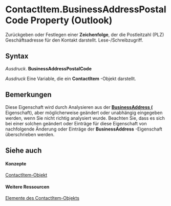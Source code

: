 
# ContactItem.BusinessAddressPostalCode Property (Outlook)

Zurückgeben oder Festlegen einer  **Zeichenfolge**, der die Postleitzahl (PLZ) Geschäftsadresse für den Kontakt darstellt. Lese-/Schreibzugriff.


## Syntax

 _Ausdruck_. **BusinessAddressPostalCode**

 _Ausdruck_ Eine Variable, die ein **ContactItem** -Objekt darstellt.


## Bemerkungen

Diese Eigenschaft wird durch Analysieren aus der  **[BusinessAddress (](840e40ed-6773-3ef0-d17a-471921415bf9.md)** Eigenschaft), aber möglicherweise geändert oder unabhängig eingegeben werden, wenn Sie nicht richtig analysiert wurde. Beachten Sie, dass es sich bei einer solchen geändert oder Einträge für diese Eigenschaft von nachfolgende Änderung oder Einträge der **BusinessAddress** -Eigenschaft überschrieben werden.


## Siehe auch


#### Konzepte


[ContactItem-Objekt](8e32093c-a678-f1fd-3f35-c2d8994d166f.md)
#### Weitere Ressourcen


[Elemente des ContactItem-Objekts](http://msdn.microsoft.com/library/a8b13369-4c87-02aa-e62a-1f3067e559fa%28Office.15%29.aspx)